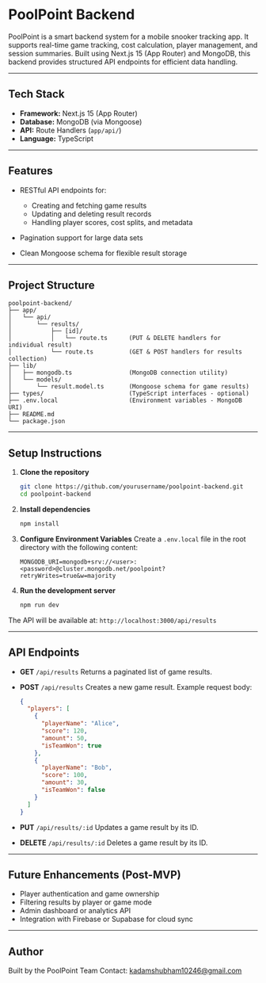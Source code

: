 # PoolPoint Backend

PoolPoint is a smart backend system for a mobile snooker tracking app. It supports real-time game tracking, cost calculation, player management, and session summaries. Built using Next.js 15 (App Router) and MongoDB, this backend provides structured API endpoints for efficient data handling.

---

## Tech Stack

* **Framework:** Next.js 15 (App Router)
* **Database:** MongoDB (via Mongoose)
* **API:** Route Handlers (`app/api/`)
* **Language:** TypeScript

---

## Features

* RESTful API endpoints for:

  * Creating and fetching game results
  * Updating and deleting result records
  * Handling player scores, cost splits, and metadata
* Pagination support for large data sets
* Clean Mongoose schema for flexible result storage

---

## Project Structure

```
poolpoint-backend/
├── app/
│   └── api/
│       └── results/
│           ├── [id]/
│           │   └── route.ts      (PUT & DELETE handlers for individual result)
│           └── route.ts          (GET & POST handlers for results collection)
├── lib/
│   ├── mongodb.ts                (MongoDB connection utility)
│   └── models/
│       └── result.model.ts       (Mongoose schema for game results)
├── types/                        (TypeScript interfaces - optional)
├── .env.local                    (Environment variables - MongoDB URI)
├── README.md
└── package.json
```

---

## Setup Instructions

1. **Clone the repository**

   ```bash
   git clone https://github.com/yourusername/poolpoint-backend.git
   cd poolpoint-backend
   ```

2. **Install dependencies**

   ```bash
   npm install
   ```

3. **Configure Environment Variables**
   Create a `.env.local` file in the root directory with the following content:

   ```env
   MONGODB_URI=mongodb+srv://<user>:<password>@cluster.mongodb.net/poolpoint?retryWrites=true&w=majority
   ```

4. **Run the development server**

   ```bash
   npm run dev
   ```

The API will be available at:
`http://localhost:3000/api/results`

---

## API Endpoints

* **GET** `/api/results`
  Returns a paginated list of game results.

* **POST** `/api/results`
  Creates a new game result. Example request body:

  ```json
  {
    "players": [
      {
        "playerName": "Alice",
        "score": 120,
        "amount": 50,
        "isTeamWon": true
      },
      {
        "playerName": "Bob",
        "score": 100,
        "amount": 30,
        "isTeamWon": false
      }
    ]
  }
  ```

* **PUT** `/api/results/:id`
  Updates a game result by its ID.

* **DELETE** `/api/results/:id`
  Deletes a game result by its ID.

---

## Future Enhancements (Post-MVP)

* Player authentication and game ownership
* Filtering results by player or game mode
* Admin dashboard or analytics API
* Integration with Firebase or Supabase for cloud sync

---

## Author

Built by the PoolPoint Team
Contact: [kadamshubham10246@gmail.com](mailto:kadamshubham10246@gmail.com) 
